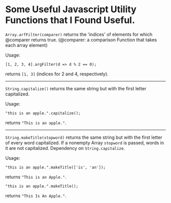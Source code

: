 # Some Useful Javascript Utility Functions that I Found Useful.

`Array.arfFilter(comparer)` returns the 'indices' of elements for which @comparer returns true. (@comparer: a comparison Function that takes each array element)

Usage:
```{javascript}
[1, 2, 3, 4].argFilter(d => d % 2 == 0);
```
returns `[1, 3]` (indices for 2 and 4, respectively).

----------------------------------------

`String.capitalize()` returns the same string but with the first letter capitalized.

Usage:
```{javascript}
"this is an apple.".capitalize();
```
returns `"This is an apple."`.

----------------------------------------

`String.makeTitle(stopword)` returns the same string but with the first letter of every word capitalized. If a nonempty Array `stopword` is passed, words in it are not capitalized. Dependency on `String.capitalize`.

Usage:
```{javascript}
"this is an apple.".makeTitle(['is', 'an']);
```
returns `"This is an Apple."`.

```{javascript}
"this is an apple.".makeTitle();
```
returns `"This Is An Apple."`.
